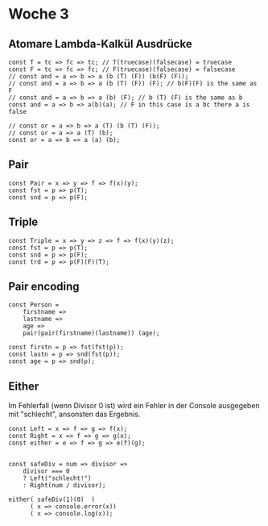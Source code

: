 # Woche 3

## Atomare Lambda-Kalkül Ausdrücke
```
const T = tc => fc => tc; // T(truecase)(falsecase) = truecase
const F = tc => fc => fc; // F(truecase)(falsecase) = falsecase
// const and = a => b => a (b (T) (F)) (b(F) (F));
// const and = a => b => a (b (T) (F)) (F); // b(F)(F) is the same as F
// const and = a => b => a (b) (F); // b (T) (F) is the same as b
const and = a => b => a(b)(a); // F in this case is a bc there a is false

// const or = a => b => a (T) (b (T) (F));
// const or = a => a (T) (b);
const or = a => b => a (a) (b);
```

## Pair
```
const Pair = x => y => f => f(x)(y);
const fst = p => p(T);
const snd = p => p(F);
```

## Triple
```
const Triple = x => y => z => f => f(x)(y)(z);
const fst = p => p(T);
const snd = p => p(F);
const trd = p => p(F)(F)(T);
```

## Pair encoding
```
const Person = 
    firstname => 
    lastname =>
    age => 
    pair(pair(firstname)(lastname)) (age);

const firstn = p => fst(fst(p));
const lastn = p => snd(fst(p));
const age = p => snd(p);
```
## Either
Im Fehlerfall (wenn Divisor 0 ist) wird ein Fehler in der Console ausgegeben mit "schlecht", ansonsten das Ergebnis.
```
const Left = x => f => g => f(x);
const Right = x => f => g => g(x);
const either = e => f => g => e(f)(g);


const safeDiv = num => divisor =>
    divisor === 0
    ? Left("schlecht!")
    : Right(num / divisor);

either( safeDiv(1)(0)  )
      ( x => console.error(x))
      ( x => console.log(x));
```
